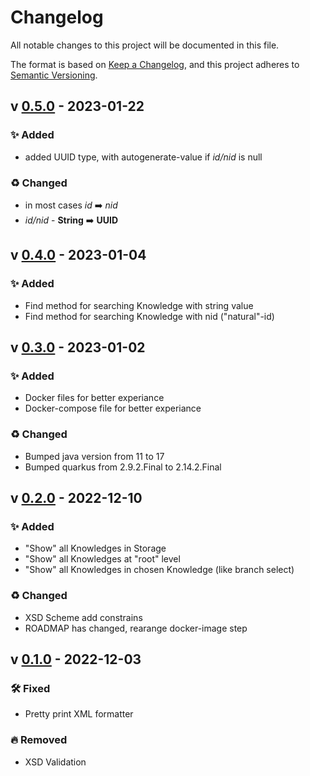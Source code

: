 # Changelog

All notable changes to this project will be documented in this file.

The format is based on [Keep a Changelog](https://keepachangelog.com/en/1.0.0/),
and this project adheres to [Semantic Versioning](https://semver.org/spec/v2.0.0.html).

[//]: <> (✨ Added, 🛠 Fixed, ♻ Changed, 🔥 Removed)


## v [0.5.0] - 2023-01-22

### ✨ Added

- added UUID type, with autogenerate-value if *id/nid* is null

### ♻ Changed

- in most cases *id* ➡️ *nid*
- *id/nid* - **String** ➡️ **UUID**

## v [0.4.0] - 2023-01-04

### ✨ Added

- Find method for searching Knowledge with string value
- Find method for searching Knowledge with nid ("natural"-id)

## v [0.3.0] - 2023-01-02

### ✨ Added

- Docker files for better experiance
- Docker-compose file for better experiance

### ♻ Changed

- Bumped java version from 11 to 17
- Bumped quarkus from 2.9.2.Final to 2.14.2.Final

## v [0.2.0] - 2022-12-10

### ✨ Added

- "Show" all Knowledges in Storage
- "Show" all Knowledges at "root" level
- "Show" all Knowledges in chosen Knowledge (like branch select)

### ♻ Changed

- XSD Scheme add constrains
- ROADMAP has changed, rearange docker-image step

## v [0.1.0] - 2022-12-03

### 🛠 Fixed

- Pretty print XML formatter

### 🔥 Removed

- XSD Validation

[unreleased]: https://github.com/miroque/pp-model-concept-01/compare/0.5.0..HEAD

[0.5.0]: https://github.com/miroque/pp-model-concept-01/releases/tag/0.5.0
[0.4.0]: https://github.com/miroque/pp-model-concept-01/releases/tag/0.4.0
[0.3.0]: https://github.com/miroque/pp-model-concept-01/releases/tag/0.3.0
[0.2.0]: https://github.com/miroque/pp-model-concept-01/releases/tag/0.2.0
[0.1.0]: https://github.com/miroque/pp-model-concept-01/releases/tag/0.1.0
